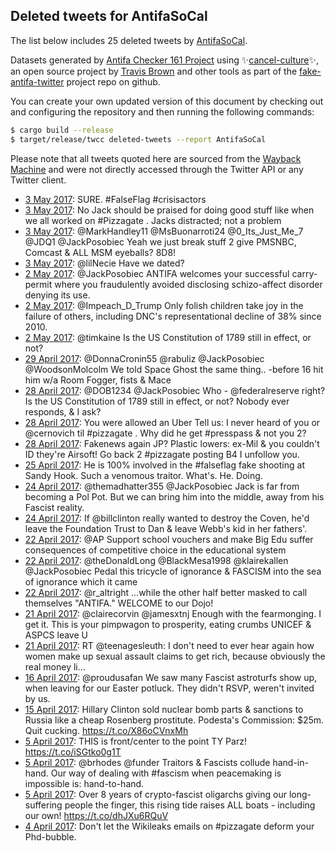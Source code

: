 ## Deleted tweets for AntifaSoCal

The list below includes 25 deleted tweets by
[AntifaSoCal](https://twitter.com/AntifaSoCal).



Datasets generated by [Antifa Checker 161 Project](https://twitter.com/antifacheck161) using ✨[cancel-culture](https://github.com/travisbrown/cancel-culture)✨, an open source project by 
[Travis Brown](https://twitter.com/travisbrown) and other tools as part of the 
[fake-antifa-twitter](https://github.com/antifacheck161/fake-antifa-twitter) project repo on github.

You can create your own updated version of this document by checking out and configuring the
repository and then running the following commands:

```bash
$ cargo build --release
$ target/release/twcc deleted-tweets --report AntifaSoCal
```

Please note that all tweets quoted here are sourced from the
[Wayback Machine](https://web.archive.org) and were not directly accessed through the Twitter API or
any Twitter client.

* [ 3 May 2017](https://web.archive.org/web/20201229174420/https://twitter.com/AntifaSoCal/status/859827929777295361): SURE.  #FalseFlag   #crisisactors <!--859827929777295361-->
* [ 3 May 2017](https://web.archive.org/web/20190803163019/https://twitter.com/AntifaSoCal/status/859779548539363329): No Jack should be praised for doing good stuff like when we all worked on  #Pizzagate .  Jacks distracted; not a problem <!--859779548539363329-->
* [ 3 May 2017](https://web.archive.org/web/20170503012942/https://twitter.com/AntifaSoCal/status/859580695353503744): @MarkHandley11 @MsBuonarroti24 @0_Its_Just_Me_7 @JDQ1 @JackPosobiec Yeah we just break stuff 2 give PMSNBC, Comcast &amp; ALL MSM eyeballs? 8D8! <!--859580695353503744-->
* [ 3 May 2017](https://web.archive.org/web/20170503005518/https://twitter.com/AntifaSoCal/status/859572038284881922): @lilNecie Have we dated? <!--859572038284881922-->
* [ 2 May 2017](https://web.archive.org/web/20170502215650/https://twitter.com/AntifaSoCal/status/859527125698609152): @JackPosobiec ANTIFA welcomes your successful carry-permit where you fraudulently avoided disclosing schizo-affect disorder denying its use. <!--859527125698609152-->
* [ 2 May 2017](https://web.archive.org/web/20170502205440/https://twitter.com/AntifaSoCal/status/859511480936316928): @Impeach_D_Trump Only folish children take joy in the failure of others, including DNC's representational decline of 38% since 2010. <!--859511480936316928-->
* [ 2 May 2017](https://web.archive.org/web/20170502175406/https://twitter.com/AntifaSoCal/status/859466039859396608): @timkaine Is the US Constitution of 1789 still in effect, or not? <!--859466039859396608-->
* [29 April 2017](https://web.archive.org/web/20170429031305/https://twitter.com/AntifaSoCal/status/858157161146269696): @DonnaCronin55 @rabuliz @JackPosobiec @WoodsonMolcolm We told Space Ghost the same thing..  -before 16 hit him w/a Room Fogger, fists &amp; Mace <!--858157161146269696-->
* [28 April 2017](https://web.archive.org/web/20170428201932/https://twitter.com/AntifaSoCal/status/858053087855910914): @DOB1234 @JackPosobiec Who - @federalreserve right?  Is the US Constitution of 1789 still in effect, or not?  Nobody ever responds, &amp; I ask? <!--858053087855910914-->
* [28 April 2017](https://web.archive.org/web/20190803163700/https://twitter.com/AntifaSoCal/status/858028005230342145): You were allowed an Uber  Tell us: I never heard of you or  @cernovich  til  #pizzagate . Why did he get  #presspass  & not you 2? <!--858028005230342145-->
* [28 April 2017](https://web.archive.org/web/20190803163701/https://twitter.com/AntifaSoCal/status/858025537545150464): Fakenews again JP?  Plastic lowers: ex-Mil & you couldn't ID they're Airsoft!  Go back 2  #pizzagate  posting B4 I unfollow you. <!--858025537545150464-->
* [25 April 2017](https://web.archive.org/web/20201229174928/https://twitter.com/AntifaSoCal/status/856914414632525825): He is 100% involved in the  #falseflag  fake shooting at Sandy Hook.  Such a venomous traitor.  What's. He. Doing. <!--856914414632525825-->
* [24 April 2017](https://web.archive.org/web/20170424190139/https://twitter.com/AntifaSoCal/status/856583936411000832): @themadhatter355 @JackPosobiec Jack is far from becoming a Pol Pot. But we can bring him into the middle, away from his Fascist reality. <!--856583936411000832-->
* [24 April 2017](https://web.archive.org/web/20170424061040/https://twitter.com/AntifaSoCal/status/856389912123199489): If @billclinton really wanted to destroy the Coven, he'd leave the Foundation Trust to Dan &amp; leave Webb's kid in her fathers'. <!--856389912123199489-->
* [22 April 2017](https://web.archive.org/web/20170422133737/https://twitter.com/AntifaSoCal/status/855777615042322433): @AP Support school vouchers and make Big Edu suffer consequences of competitive choice in the educational system <!--855777615042322433-->
* [22 April 2017](https://web.archive.org/web/20170422131337/https://twitter.com/AntifaSoCal/status/855771575244566530): @theDonaldLong @BlackMesa1998 @klairekallen @JackPosobiec Pedal this tricycle of ignorance &amp; FASCISM into the sea of ignorance which it came <!--855771575244566530-->
* [22 April 2017](https://web.archive.org/web/20170422012443/https://twitter.com/AntifaSoCal/status/855593174726606848): @r_altright ...while the other half better masked to call themselves "ANTIFA."  WELCOME to our Dojo! <!--855593174726606848-->
* [21 April 2017](https://web.archive.org/web/20170421062028/https://twitter.com/AntifaSoCal/status/855305210566033408): @clairecorvin @jamesxtnj Enough with the fearmonging.  I get it.  This is your pimpwagon to prosperity, eating crumbs UNICEF &amp; ASPCS leave U <!--855305210566033408-->
* [21 April 2017](https://web.archive.org/web/20170421035412/https://twitter.com/AntifaSoCal/status/855268405569396737): RT @teenagesleuth: I don't need to ever hear again how women make up sexual assault claims to get rich, because obviously the real money li… <!--855268405569396737-->
* [16 April 2017](https://web.archive.org/web/20170416054150/https://twitter.com/AntifaSoCal/status/853483553060827136): @proudusafan We saw many Fascist astroturfs show up, when leaving for our Easter potluck.  They didn't RSVP, weren't invited by us. <!--853483553060827136-->
* [15 April 2017](https://web.archive.org/web/20170415043942/https://twitter.com/AntifaSoCal/status/853105528821604352): Hillary Clinton sold nuclear bomb parts &amp; sanctions to Russia like a cheap Rosenberg prostitute.  Podesta's Commission: $25m.  Quit cucking. https://t.co/X86oCVnxMh <!--853105528821604352-->
* [ 5 April 2017](https://web.archive.org/web/20170405224735/https://twitter.com/AntifaSoCal/status/849755424970625026): THIS is front/center to the point TY Parz! https://t.co/iSGtko0g1T <!--849755424970625026-->
* [ 5 April 2017](https://web.archive.org/web/20170405224401/https://twitter.com/AntifaSoCal/status/849754527406227456): @brhodes @funder Traitors &amp; Fascists collude hand-in-hand. Our way of dealing with #fascism when peacemaking is impossible is: hand-to-hand. <!--849754527406227456-->
* [ 5 April 2017](https://web.archive.org/web/20170405042955/https://twitter.com/AntifaSoCal/status/849479183906603010): Over 8 years of crypto-fascist oligarchs giving our long-suffering people the finger, this rising tide raises ALL boats - including our own! https://t.co/dhJXu6RQuV <!--849479183906603010-->
* [ 4 April 2017](https://web.archive.org/web/20190803173958/https://twitter.com/AntifaSoCal/status/849245962253910016): Don't let the Wikileaks emails on  #pizzagate  deform your Phd-bubble. <!--849245962253910016-->
